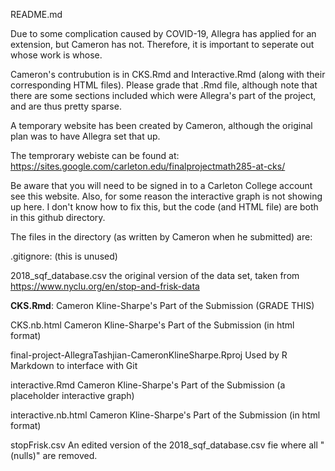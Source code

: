 README.md

Due to some complication caused by COVID-19, Allegra has applied for an extension, but Cameron has not. Therefore, it is important to seperate out whose work is whose.

Cameron's contrubution is in CKS.Rmd and Interactive.Rmd (along with their corresponding HTML files). Please grade
that .Rmd file, although note that there are some sections included which were Allegra's part of the project, and are
thus pretty sparse.

A temporary website has been created by Cameron, although the original plan was to have Allegra set that up.

The temprorary webiste can be found at: https://sites.google.com/carleton.edu/finalprojectmath285-at-cks/

 Be aware that you will need to be signed in to a Carleton College account see this website.
  Also, for some reason the interactive graph is not showing up here. I don't know how to fix this, but the code
  (and HTML file) are both in this github directory.

The files in the directory (as written by Cameron when he submitted) are:

  .gitignore: (this is unused) 
  
  2018_sqf_database.csv the original version of the data set, taken from https://www.nyclu.org/en/stop-and-frisk-data
  
  **CKS.Rmd**:	Cameron Kline-Sharpe's Part of the Submission (GRADE THIS)
  
  CKS.nb.html	Cameron Kline-Sharpe's Part of the Submission (in html format)
  
  final-project-AllegraTashjian-CameronKlineSharpe.Rproj	Used by R Markdown to interface with Git
  
  interactive.Rmd	Cameron Kline-Sharpe's Part of the Submission	 (a placeholder interactive graph)
  
  interactive.nb.html	Cameron Kline-Sharpe's Part of the Submission	(in html format)
  
  stopFrisk.csv An edited version of the 2018_sqf_database.csv fie where all "(nulls)" are removed.
